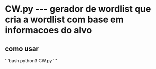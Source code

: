 # CW.py --- gerador de wordlist que cria a wordlist com base em informacoes do alvo

## como usar
'''bash
python3 CW.py
'''